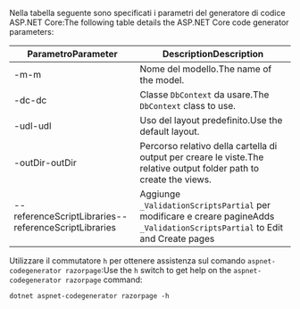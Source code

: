 <a name="codegenerator"></a> <span data-ttu-id="e97a6-101">Nella tabella seguente sono specificati i parametri del generatore di codice ASP.NET Core:</span><span class="sxs-lookup"><span data-stu-id="e97a6-101">The following table details the ASP.NET Core code generator parameters:</span></span>

| <span data-ttu-id="e97a6-102">Parametro</span><span class="sxs-lookup"><span data-stu-id="e97a6-102">Parameter</span></span>               | <span data-ttu-id="e97a6-103">Description</span><span class="sxs-lookup"><span data-stu-id="e97a6-103">Description</span></span>|
| ----------------- | ------------ |
| <span data-ttu-id="e97a6-104">-m</span><span class="sxs-lookup"><span data-stu-id="e97a6-104">-m</span></span>  | <span data-ttu-id="e97a6-105">Nome del modello.</span><span class="sxs-lookup"><span data-stu-id="e97a6-105">The name of the model.</span></span> |
| <span data-ttu-id="e97a6-106">-dc</span><span class="sxs-lookup"><span data-stu-id="e97a6-106">-dc</span></span>  | <span data-ttu-id="e97a6-107">Classe `DbContext` da usare.</span><span class="sxs-lookup"><span data-stu-id="e97a6-107">The `DbContext` class to use.</span></span> |
| <span data-ttu-id="e97a6-108">-udl</span><span class="sxs-lookup"><span data-stu-id="e97a6-108">-udl</span></span> | <span data-ttu-id="e97a6-109">Uso del layout predefinito.</span><span class="sxs-lookup"><span data-stu-id="e97a6-109">Use the default layout.</span></span> |
| <span data-ttu-id="e97a6-110">-outDir</span><span class="sxs-lookup"><span data-stu-id="e97a6-110">-outDir</span></span> | <span data-ttu-id="e97a6-111">Percorso relativo della cartella di output per creare le viste.</span><span class="sxs-lookup"><span data-stu-id="e97a6-111">The relative output folder path to create the views.</span></span> |
| <span data-ttu-id="e97a6-112">--referenceScriptLibraries</span><span class="sxs-lookup"><span data-stu-id="e97a6-112">--referenceScriptLibraries</span></span> | <span data-ttu-id="e97a6-113">Aggiunge `_ValidationScriptsPartial` per modificare e creare pagine</span><span class="sxs-lookup"><span data-stu-id="e97a6-113">Adds `_ValidationScriptsPartial` to Edit and Create pages</span></span> |

<span data-ttu-id="e97a6-114">Utilizzare il commutatore `h` per ottenere assistenza sul comando `aspnet-codegenerator razorpage`:</span><span class="sxs-lookup"><span data-stu-id="e97a6-114">Use the `h` switch to get help on the `aspnet-codegenerator razorpage` command:</span></span>

```console
dotnet aspnet-codegenerator razorpage -h
```
